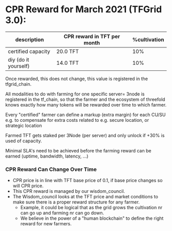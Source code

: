 # CPR Reward for March 2021 (TFGrid 3.0):

| description          | CPR reward in TFT per month | %cultivation |
| -------------------- | --------------------------- | ------------ |
| certified capacity   | 20.0 TFT                    | 10%          |
| diy (do it yourself) | 14.0 TFT                    | 10%          |


Once rewarded, this does not change, this value is registered in the tfgrid_chain.

All modalities to do with farming for one specific server= 3node is registered in the tf_chain, so that the farmer and the ecosystem of threefold knows exactly how many tokens will be rewarded over time to which farmer.
				
Every "certified" farmer can define a markup (extra margin) for each CU/SU 				
e.g. to compensate for extra costs related to e.g. secure location, or strategic location				
				
Farmed TFT gets staked per 3Node (per server) and only unlock if +30% is used of capacity.			

Minimal SLA's need to be achieved before the farming reward can be earned (uptime, bandwidth, latency, ...)			


### CPR Reward Can Change Over Time

- CPR price is in line with TFT base price of 0.1, if base price changes so will CPR price.
- This CPR reward is managed by our wisdom_council.
- The Wisdom_council looks at the TFT price and market conditions to make sure there is a proper reward structure for any farmer. 
  - Example, it could be logical that as the grid grows the cultivation nr can go up and farming nr can go down.
  - We believe in the power of a "human blockchain" to define the right reward for new farmers.
